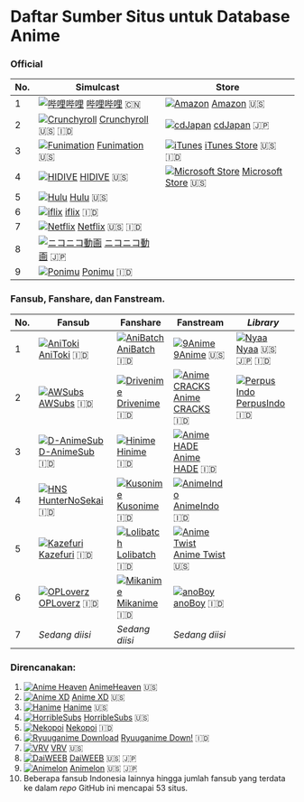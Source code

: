 # Daftar Sumber Situs untuk Database Anime
### Official

| No. | Simulcast | Store |
| --- | --------- | ----- |
| 1 | [![哔哩哔哩](https://www.google.com/s2/favicons?domain=bilibili.com "哔哩哔哩")](https://bilibili.com) [哔哩哔哩](https://bilibili.com) :cn: | [![Amazon](https://www.google.com/s2/favicons?domain=amazon.com "Amazon")](https://amazon.com) [Amazon](https://amazon.com) :us: |
| 2 | [![Crunchyroll](https://www.google.com/s2/favicons?domain=crunchyroll.com "Crunchyroll")](https://crunchyroll.com) [Crunchyroll](https://crunchyroll.com) :us: :indonesia: | [![cdJapan](https://www.google.com/s2/favicons?domain=cdjapan.co.jp "cdJapan")](https://cdjapan.co.jp) [cdJapan](https://cdjapan.co.jp) :jp: |
| 3 | [![Funimation](https://www.google.com/s2/favicons?domain=funimation.com "Funimation")](https://funimation.com) [Funimation](https://funimation.com) :us: | [![iTunes](https://www.google.com/s2/favicons?domain=apple.com "iTunes")](https://www.apple.com/id/itunes/) [iTunes Store](https://www.apple.com/id/itunes/) :us: :indonesia: |
| 4 | [![HIDIVE](https://www.google.com/s2/favicons?domain=hidive.com "HIDIVE")](https://hidive.com) [HIDIVE](https://hidive.com) :us: | [![Microsoft Store](https://www.google.com/s2/favicons?domain=microsoft.com "Microsoft Store")](https://www.microsoft.com/en-us/store/b/home) [Microsoft Store](https://www.microsoft.com/en-us/store/b/home) :us: |
| 5 | [![Hulu](https://www.google.com/s2/favicons?domain=hulu.com "Hulu")](https://hulu.com) [Hulu](https://hulu.com) :us: | 
| 6 | [![iflix](https://piay.iflix.com/app/favicon.ico "iflix")](https://www.iflix.com) [iflix](https://www.iflix.com) :indonesia: |
| 7 | [![Netflix](https://www.google.com/s2/favicons?domain=netflix.com "Netflix")](https://www.netflix.com) [Netflix](https://www.netflix.com) :us: :indonesia: | 
| 8 | [![ニコニコ動画](https://www.google.com/s2/favicons?domain=nicovideo.jp "ニコニコ動画")](https://nicovideo.jp) [ニコニコ動画](https://nicovideo.jp) :jp: |
| 9 | [![Ponimu](https://www.google.com/s2/favicons?domain=ponimu.com "Ponimu")](https://ponimu.com/home) [Ponimu](https://ponimu.com/home) :indonesia: |

### Fansub, Fanshare, dan Fanstream.
| No. | Fansub | Fanshare | Fanstream | _Library_ |
| --- | ------ | -------- | --------- | --------- |
| 1 | [![AniToki](https://www.google.com/s2/favicons?domain=anitoki.com "AniToki")](http://anitoki.com) [AniToki](http://anitoki.com) :indonesia: | [![AniBatch](https://www.google.com/s2/favicons?domain=anibatch.me "AniBatch")](http://anibatch.me) [AniBatch](http://anibatch.me) :indonesia: | [![9Anime](https://www.google.com/s2/favicons?domain=9anime.to "9Anime")](https://9anime.to) [9Anime](https://9anime.to) :us: | [![Nyaa](https://www.google.com/s2/favicons?domain=nyaa.si)](http://nyaa.si "Nyaa") [Nyaa](http://nyaa.si) :us: :jp: :indonesia: |
| 2 | [![AWSubs](https://www.google.com/s2/favicons?domain=awsubs.co "AWSubs")](https://awsubs.co) [AWSubs](https://awsubs.co) :indonesia: | [![Drivenime](https://www.google.com/s2/favicons?domain=drivenime.com "Drivenime")](http://drivenime.com) [Drivenime](http://drivenime.com) :indonesia: | [![Anime CRACKS](https://www.google.com/s2/favicons?domain=animecracks.com "Anime CRACKS")](https://animecracks.com) [Anime CRACKS](https://animecracks.com) :indonesia: | [![Perpus Indo](https://www.google.com/s2/favicons?domain=www.perpusindo.info "PerpusIndo")](https://www.perpusindo.info) [PerpusIndo](https://www.perpusindo.info) :indonesia:
| 3 | [![D-AnimeSub](https://www.google.com/s2/favicons?domain=danimesub.wordpress.com "D-AnimeSub")](https://danimesub.wordpress.com) [D-AnimeSub](https://danimesub.wordpress.com) :indonesia: | [![Hinime](https://www.google.com/s2/favicons?domain=hinime.com "Hinime")](https://hinime.com) [Hinime](https://hinime.com) :indonesia: | [![Anime HADE](https://www.google.com/s2/favicons?domain=animehade.com "Anime Hade")](http://animehade.com) [Anime HADE](http://animehade.com) :indonesia: |
| 4 | [![HNS](https://www.google.com/s2/favicons?domain=www.huntersekai.website "HunterNoSekai")](http://www.huntersekai.website) [HunterNoSekai](http://www.huntersekai.website) :indonesia: | [![Kusonime](https://www.google.com/s2/favicons?domain=kusonime.com "Kusonime")](http://kusonime.com) [Kusonime](http://kusonime.com) :indonesia: | [![AnimeIndo](https://www.google.com/s2/favicons?domain=animeindo.moe "AnimeIndo")](http://animeindo.moe) [AnimeIndo](http://animeindo.moe) :indonesia: |                                                                          
| 5 | [![Kazefuri](https://www.google.com/s2/favicons?domain=www.kazefuri.web.id "Kazefuri")](http://www.kazefuri.web.id) [Kazefuri](http://www.kazefuri.web.id) :indonesia: | [![Lolibatch](https://www.google.com/s2/favicons?domain=lolibatch.com "Lolibatch")](http://lolibatch.com) [Lolibatch](http://lolibatch.com) :indonesia: | [![Anime Twist](https://www.google.com/s2/favicons?domain=twist.moe "Anime Twist")](https://twist.moe) [Anime Twist](https://twist.moe) :us:
| 6 | [![OPLoverz](https://www.google.com/s2/favicons?domain=oploverz.in "OPLoverz")](https://oploverz.in) [OPLoverz](https://oploverz.in) :indonesia: | [![Mikanime](https://www.google.com/s2/favicons?domain=mikanime.com "Mikanime")](https://mikanime.com) [Mikanime](https://mikanime.com) :indonesia: | [![anoBoy](https://www.google.com/s2/favicons?domain=anoboy.id "anoBoy")](https://anoboy.id) [anoBoy](https://anoboy.id) :indonesia: | 
| 7 | _Sedang diisi_ | _Sedang diisi_ | _Sedang diisi_ |

### Direncanakan:
1. [![Anime Heaven](https://www.google.com/s2/favicons?domain=animeheaven.es)](https://animeheaven.es) [AnimeHeaven](https://animeheaven.es) :us:
2. [![Anime XD](https://www.google.com/s2/favicons?domain=animexd.me)](https://animexd.me) [Anime XD](https://animexd.me) :us:
3. [![Hanime](https://www.google.com/s2/favicons?domain=hanime.tv)](https://hanime.tv) [Hanime](https://hanime.tv) :us:
4. [![HorribleSubs](https://www.google.com/s2/favicons?domain=horriblesubs.info)](https://horriblesubs.info) [HorribleSubs](https://horriblesubs.info) :us:
5. [![Nekopoi](https://www.google.com/s2/favicons?domain=nekopoi.care)](https://nekopoi.care) [Nekopoi](https://nekopoi.care) :indonesia:
6. [![Ryuuganime Download](https://www.google.com/s2/favicons?domain=Ryuuganime.blogspot.com)](https://ryuuganime.blogspot.com) [Ryuuganime Down!](https://ryuuganime.blogspot.com) :indonesia:
7. [![VRV](https://www.google.com/s2/favicons?domain=vrv.co)](https://vrv.co) [VRV](https://vrv.co) :us:
8. [![DaiWEEB](https://www.google.com/s2/favicons?domain=www.daiweeb.org)](https://www.daiweeb.org) [DaiWEEB](https://www.daiweeb.org) :us: :jp:
9. [![Animelon](https://www.google.com/s2/favicons?domain=animelon.com)](https://animelon.com) [Animelon](https://animelon.com) :us: :jp:
10. Beberapa fansub Indonesia lainnya hingga jumlah fansub yang terdata ke dalam _repo_ GitHub ini mencapai 53 situs.
